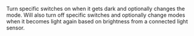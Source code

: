 Turn specific switches on when it gets dark and optionally changes the mode. Will also turn off specific switches and optionally change modes when it becomes light again based on brightness from a connected light sensor.
